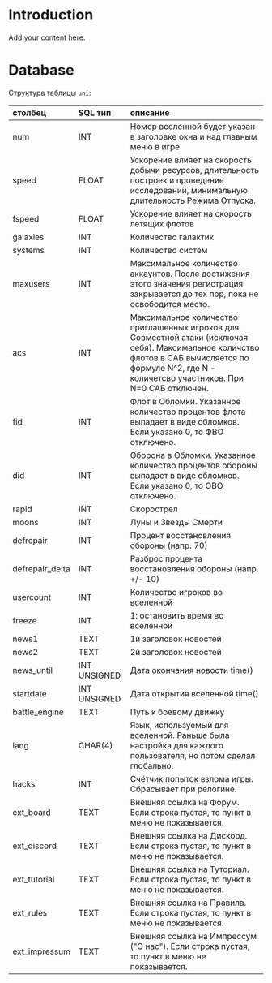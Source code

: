 # Introduction #

Add your content here.


# Database #

Структура таблицы `uni`:

| **столбец** | **SQL тип** | **описание** |
|:-------------------|:---------------|:---------------------|
| num| INT| Номер вселенной будет указан в заголовке окна и над главным меню в игре |
|speed|FLOAT|Ускорение влияет на скорость добычи ресурсов, длительность построек и проведение исследований, минимальную длительность Режима Отпуска. |
|fspeed|FLOAT|Ускорение влияет на скорость летящих флотов |
| galaxies| INT| Количество галактик|
| systems| INT| Количество систем|
| maxusers| INT| Максимальное количество аккаунтов. После достижения этого значения регистрация закрывается до тех пор, пока не освободится место.|
| acs| INT| Максимальное количество приглашенных игроков для Совместной атаки (исключая себя). Максимальное количство флотов в САБ вычисляется по формуле N^2, где N - количетсво участников. При N=0 САБ отключен.|
| fid| INT| Флот в Обломки. Указанное количество процентов флота выпадает в виде обломков. Если указано 0, то ФВО отключено.|
| did| INT| Оборона в Обломки. Указанное количество процентов обороны выпадает в виде обломков. Если указано 0, то ОВО отключено.|
| rapid| INT| Скорострел|
| moons| INT| Луны и Звезды Смерти|
| defrepair| INT| Процент восстановления обороны (напр. 70)|
| defrepair_delta| INT| Разброс процента восстановления обороны (напр. +/- 10)|
| usercount| INT| Количество игроков во вселенной|
| freeze| INT| 1: остановить время во вселенной |
| news1| TEXT| 1й заголовок новостей|
| news2| TEXT| 2й заголовок новостей|
| news_until| INT UNSIGNED| Дата окончания новости time()|
| startdate| INT UNSIGNED| Дата открытия вселенной time()|
|battle_engine|TEXT|Путь к боевому движку |
|lang|CHAR(4)|Язык, используемый для вселенной. Раньше была настройка для каждого пользователя, но потом сделал глобально. |
|hacks|INT|Счётчик попыток взлома игры. Сбрасывает при релогине. |
|ext_board|TEXT|Внешняя ссылка на Форум. Если строка пустая, то пункт в меню не показывается.|
|ext_discord|TEXT|Внешняя ссылка на Дискорд. Если строка пустая, то пункт в меню не показывается.|
|ext_tutorial|TEXT|Внешняя ссылка на Туториал. Если строка пустая, то пункт в меню не показывается.|
|ext_rules|TEXT|Внешняя ссылка на Правила. Если строка пустая, то пункт в меню не показывается.|
|ext_impressum|TEXT|Внешняя ссылка на Импрессум ("О нас"). Если строка пустая, то пункт в меню не показывается.|
